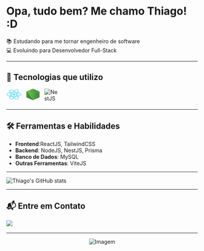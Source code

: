 # Opa, tudo bem? Me chamo Thiago! :D  
📚 Estudando para me tornar engenheiro de software  
💻 Evoluindo para Desenvolvedor Full-Stack  

---

## 🚀 Tecnologias que utilizo  

<div style="display: flex; flex-wrap: wrap; gap: 10px;">
  <img align="center" alt="ReactJS" height="30" width="40" src="https://raw.githubusercontent.com/devicons/devicon/master/icons/react/react-original.svg">
  <img align="center" alt="NodeJS" height="30" width="40" src="https://raw.githubusercontent.com/devicons/devicon/master/icons/nodejs/nodejs-original.svg">
  <img align="center" alt="NestJS" height="40" width="40" src="https://github.com/user-attachments/assets/e762aba6-7fb2-4ba2-9f4e-8c2267d0d321"> 
</div>

---

## 🛠 Ferramentas e Habilidades  

- **Frontend**:ReactJS, TailwindCSS  
- **Backend**: NodeJS, NestJS, Prisma  
- **Banco de Dados**: MySQL  
- **Outras Ferramentas**: ViteJS

---

![Thiago's GitHub stats](https://github-readme-stats.vercel.app/api?username=mrtaki67&show_icons=true&theme=gotham)

---

## 📬 Entre em Contato  

<div> 
  <a href="mailto:thiagoc.company@gmail.com"><img src="https://img.shields.io/badge/-Gmail-%23333?style=for-the-badge&logo=gmail&logoColor=white" target="_blank"></a>
</div>

---

<p align="center">
  <img src="https://github.com/mrtaki67/mrtaki67/assets/140362777/cc481d64-6089-42ee-9023-069465c4844f" alt="Imagem">
</p>
